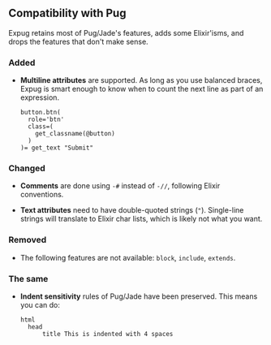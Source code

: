 Compatibility with Pug
----------------------

Expug retains most of Pug/Jade's features, adds some Elixir'isms, and drops the features that don't make sense.

### Added

- __Multiline attributes__ are supported. As long as you use balanced braces, Expug is smart enough to know when to count the next line as part of an expression.

  ```jade
  button.btn(
    role='btn'
    class=(
      get_classname(@button)
    )
  )= get_text "Submit"
  ```

### Changed

- __Comments__ are done using `-#` instead of `-//`, following Elixir conventions.

- __Text attributes__ need to have double-quoted strings (`"`). Single-line strings will translate to Elixir char lists, which is likely not what you want.

### Removed

- The following features are not available: `block`, `include`, `extends`.

### The same

- __Indent sensitivity__ rules of Pug/Jade have been preserved. This means you can do:

  ```jade
  html
    head
        title This is indented with 4 spaces
  ```
